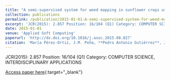 ```yaml
---
title: "A semi-supervised system for weed mapping in sunflower crops using unmanned aerial vehicles and a crop row detection method"
collection: publications
permalink: /publication/2015-01-01-A-semi-supervised-system-for-weed-mapping-in-sunflower-crops-using-unmanned-aerial-vehicles-and-a-cr
excerpt: 'JCR(2015): 2.857 Position: 16/104 (Q1) Category: COMPUTER SCIENCE, INTERDISCIPLINARY APPLICATIONS'
date: 2015-01-01
venue: 'Applied Soft Computing'
paperurl: 'http://dx.doi.org/10.1016/j.asoc.2015.08.027'
citation: 'María Pérez-Ortiz, J.M. Peña, **Pedro Antonio Gutiérrez**, J. Torres-Sánchez, César Hervás-Martínez, F. López-Granados, &quot;A semi-supervised system for weed mapping in sunflower crops using unmanned aerial vehicles and a crop row detection method.&quot; Applied Soft Computing, Vol. 37, 2015, pp.533–544.'
---
```

JCR(2015): 2.857 Position: 16/104 (Q1) Category: COMPUTER SCIENCE, INTERDISCIPLINARY APPLICATIONS

[Access paper here](http://dx.doi.org/10.1016/j.asoc.2015.08.027){:target="_blank"}
